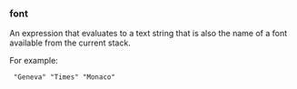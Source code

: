 ### font

An expression that evaluates to a text string that is also the name of a font available from the current stack. 

For example:

<code><pre>
"Geneva"
"Times"
"Monaco"
</pre></code>

